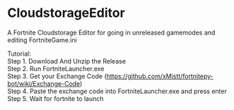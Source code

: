 # CloudstorageEditor  
A Fortnite Cloudstorage Editor for going in unreleased gamemodes and editing FortniteGame.ini  
  
Tutorial:  
Step 1. Download And Unzip the Release  
Step 2. Run FortniteLauncher.exe	  
Step 3. Get your Exchange Code (https://github.com/xMistt/fortnitepy-bot/wiki/Exchange-Code)	  
Step 4. Paste the exchange code into FortniteLauncher.exe and press enter	  
Step 5. Wait for fortnite to launch	  
